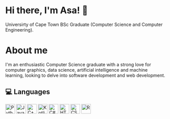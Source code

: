 # Hi there, I'm Asa! 👋

Universirty of Cape Town BSc Graduate (Computer Science and Computer Engineering).

# About me
I'm an enthusiastic Computer Science graduate with a strong love for computer graphics, data science, artificial intelligence and machine learning, looking to delve into software development and web development.


<!-- YOUR_COMMENT_HERE 
## 📊 GitHub Stats
![Top Languages](https://github-readme-stats-asamavhungu.vercel.app/api/top-langs/?username=asaMavhungu&layout=compact&langs_count=8)

![Asa's GitHub Stats](https://github-readme-stats-asamavhungu.vercel.app/api?username=asaMavhungu&show_icons=true&theme=radical) 

-->

## 💻 Languages

<img src="https://cdn.jsdelivr.net/gh/devicons/devicon/icons/python/python-original.svg" width="30" alt="Python"> <img src="https://cdn.jsdelivr.net/gh/devicons/devicon/icons/java/java-original.svg" width="30" alt="Java"> <img src="https://cdn.jsdelivr.net/gh/devicons/devicon/icons/cplusplus/cplusplus-original.svg" width="30" alt="C++"> <img src="https://cdn.jsdelivr.net/gh/devicons/devicon/icons/kotlin/kotlin-original.svg" width="30" alt="Kotlin"> <img src="https://cdn.jsdelivr.net/gh/devicons/devicon/icons/csharp/csharp-original.svg" width="30" alt="C#">  <img src="https://cdn.jsdelivr.net/gh/devicons/devicon/icons/html5/html5-original.svg" width="30" alt="HTML"> <img src="https://cdn.jsdelivr.net/gh/devicons/devicon/icons/css3/css3-original.svg" width="30" alt="CSS">  <img src="https://cdn.jsdelivr.net/gh/devicons/devicon/icons/r/r-original.svg" width="30" alt="R"> 


<!-- YOUR_COMMENT_HERE 


## 🧰 Tools

<img src="https://cdn.jsdelivr.net/gh/devicons/devicon/icons/arduino/arduino-original.svg" width="30" alt="Arduino"> <img src="https://cdn.jsdelivr.net/gh/devicons/devicon/icons/django/django-plain.svg" width="30" alt="Django"> <img src="https://cdn.jsdelivr.net/gh/devicons/devicon/icons/flask/flask-original-wordmark.svg" width="30" alt="Flask"> 


<img src="https://cdn.jsdelivr.net/gh/devicons/devicon/icons/androidstudio/androidstudio-original.svg" height="30" alt="Android Studio"> <img src="https://cdn.jsdelivr.net/gh/devicons/devicon/icons/git/git-original.svg" height="30" alt="Git"> <img src="https://cdn.jsdelivr.net/gh/devicons/devicon/icons/linux/linux-original.svg" width="30" alt="Linux"> <img src="https://cdn.jsdelivr.net/gh/devicons/devicon/icons/sass/sass-original.svg" width="30" alt="Saas"> <img src="https://cdn.jsdelivr.net/gh/devicons/devicon/icons/sqlite/sqlite-original.svg" width="30" alt="Sqlite">


-->
